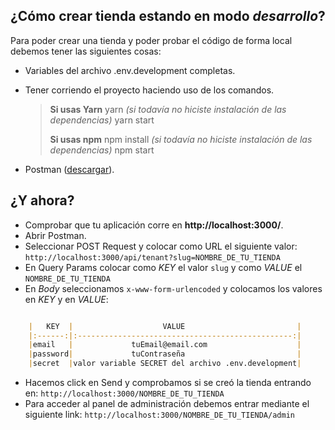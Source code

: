 ## ¿Cómo crear tienda estando en modo *desarrollo*?

Para poder crear una tienda y poder probar el código de forma local debemos tener las siguientes cosas:

 - Variables del archivo .env.development completas.
 - Tener corriendo el proyecto haciendo uso de los comandos.
	> **Si usas Yarn**
	yarn *(si todavía no hiciste instalación de las dependencias)*
	yarn start
	>
	> **Si usas npm**
	> npm install *(si todavía no hiciste instalación de las dependencias)*
	> npm start

 - Postman ([descargar](https://www.postman.com/downloads/)).

## ¿Y ahora?

 - Comprobar que tu aplicación corre en **http://localhost:3000/**.
 - Abrir Postman.
 - Seleccionar POST Request y colocar como URL el siguiente valor:
			  `http://localhost:3000/api/tenant?slug=NOMBRE_DE_TU_TIENDA`
 - En Query Params colocar como *KEY* el valor `slug` y como *VALUE* el `NOMBRE_DE_TU_TIENDA`
 - En *Body* seleccionamos `x-www-form-urlencoded` y colocamos los valores en *KEY* y en *VALUE*:
```markdown

	|   KEY  |                    VALUE                         |
	|:------:|:------------------------------------------------:|
	|email   |             tuEmail@email.com                    |
	|password|             tuContraseña                         |
	|secret  |valor variable SECRET del archivo .env.development|

```
 - Hacemos click en Send y comprobamos si se creó la tienda entrando en: `http://localhost:3000/NOMBRE_DE_TU_TIENDA`
 -  Para acceder al panel de administración debemos entrar mediante el siguiente link: `http://localhost:3000/NOMBRE_DE_TU_TIENDA/admin`
